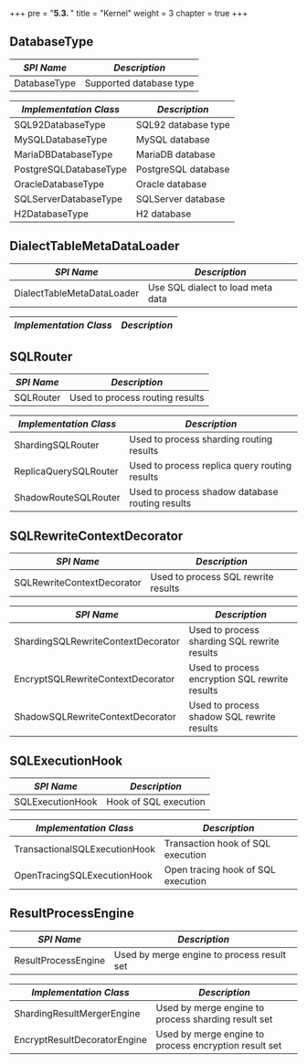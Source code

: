+++
pre = "<b>5.3. </b>"
title = "Kernel"
weight = 3
chapter = true
+++

## DatabaseType

| *SPI Name*             | *Description*           |
| ---------------------- | ----------------------- |
| DatabaseType           | Supported database type |

| *Implementation Class* | *Description*           |
| ---------------------- | ----------------------- |
| SQL92DatabaseType      | SQL92 database type     |
| MySQLDatabaseType      | MySQL database          |
| MariaDBDatabaseType    | MariaDB database        |
| PostgreSQLDatabaseType | PostgreSQL database     |
| OracleDatabaseType     | Oracle database         |
| SQLServerDatabaseType  | SQLServer database      |
| H2DatabaseType         | H2 database             |

## DialectTableMetaDataLoader

| *SPI Name*                   | *Description*                     |
| ---------------------------- | --------------------------------- |
| DialectTableMetaDataLoader   | Use SQL dialect to load meta data |

| *Implementation Class*       | *Description*                     |
| ---------------------------- | --------------------------------- |

## SQLRouter

| *SPI Name*                    | *Description*                                         |
| ----------------------------- | ----------------------------------------------------- |
| SQLRouter                     | Used to process routing results                       |

| *Implementation Class*        | *Description*                                         |
| ----------------------------- | ----------------------------------------------------- |
| ShardingSQLRouter             | Used to process sharding routing results              |
| ReplicaQuerySQLRouter         | Used to process replica query routing results         |
| ShadowRouteSQLRouter          | Used to process shadow database routing results       |

## SQLRewriteContextDecorator

| *SPI Name*                         | *Description*                                  |
| ---------------------------------- | ---------------------------------------------- |
| SQLRewriteContextDecorator         | Used to process SQL rewrite results            |

| *SPI Name*                         | *Description*                                  |
| ---------------------------------- | ---------------------------------------------- |
| ShardingSQLRewriteContextDecorator | Used to process sharding SQL rewrite results   |
| EncryptSQLRewriteContextDecorator  | Used to process encryption SQL rewrite results |
| ShadowSQLRewriteContextDecorator   | Used to process shadow SQL rewrite results     |

## SQLExecutionHook

| *SPI Name*                    | *Description*                      |
| ----------------------------- | ---------------------------------- |
| SQLExecutionHook              | Hook of SQL execution              |

| *Implementation Class*        | *Description*                      |
| ----------------------------- | ---------------------------------- |
| TransactionalSQLExecutionHook | Transaction hook of SQL execution  |
| OpenTracingSQLExecutionHook   | Open tracing hook of SQL execution |

## ResultProcessEngine

| *SPI Name*                   | *Description*                                         |
| ---------------------------- | ----------------------------------------------------- |
| ResultProcessEngine          | Used by merge engine to process result set            |

| *Implementation Class*       | *Description*                                         |
| ---------------------------- | ----------------------------------------------------- |
| ShardingResultMergerEngine   | Used by merge engine to process sharding result set   |
| EncryptResultDecoratorEngine | Used by merge engine to process encryption result set |
